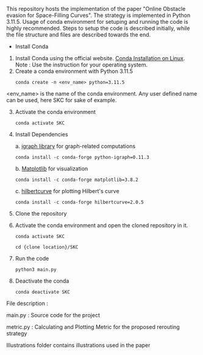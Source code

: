This repository hosts the implementation of the paper "Online Obstacle evasion for Space-Filling Curves". The strategy is implemented in Python 3.11.5. Usage of conda environment for setuping and running the code is highly recommended. Steps to setup the code is described initially, while the file structure and files are described towards the end.

- Install Conda
1. Install Conda using the official website. [Conda Installation on Linux](https://docs.conda.io/projects/conda/en/latest/user-guide/install/linux.html). Note : Use the instruction for your operating system.
2. Create a conda environment with Python 3.11.5
    ```
    conda create -n <env_name> python=3.11.5
    ```
<env_name> is the name of the conda environment. Any user defined name can be used, here SKC for sake of example.

3. Activate the conda environment
    ```
    conda activate SKC
    ```
4. Install Dependencies

    a. [igraph library](https://igraph.org/) for graph-related computations
    ```
    conda install -c conda-forge python-igraph=0.11.3
    ```
    b. [Matplotlib](https://matplotlib.org/) for visualization
    ```
    conda install -c conda-forge matplotlib=3.8.2
    ```
    c. [hilbertcurve](https://pypi.org/project/hilbertcurve/) for plotting Hilbert's curve
    ```
    conda install -c conda-forge hilbertcurve=2.0.5
    ```
5. Clone the repository

6. Activate the conda environment and open the cloned repository in it.
    ```
    conda activate SKC
    ```
    ```
    cd {clone location}/SKC
    ```

7. Run the code
    ```
    python3 main.py
    ```

8. Deactivate the conda 
    ```
    conda deactivate SKC
    ```

File description :

main.py : Source code for the project

metric.py :  Calculating and Plotting Metric for the proposed rerouting strategy

Illustrations folder contains illustrations used in the paper
